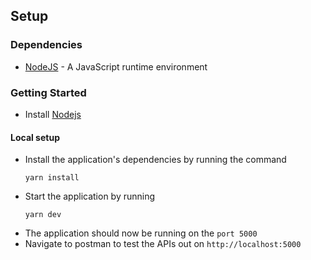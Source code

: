 ## Setup

### Dependencies

- [NodeJS](https://github.com/nodejs/node) - A JavaScript runtime environment

### Getting Started

- Install [Nodejs](https://nodejs.org/en/download/)

#### Local setup 
- Install the application's dependencies by running the command
  ```
  yarn install
  ```
- Start the application by running
  ```
  yarn dev
  ```
- The application should now be running on the `port 5000`
- Navigate to postman to test the APIs out on `http://localhost:5000`

